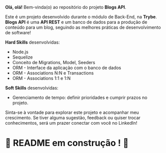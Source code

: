 **Olá, olá!** Bem-vinda(o) ao repositório do projeto **Blogs API**.

Este é um projeto desenvolvido durante o módulo de Back-End, na **Trybe**. **Blogs API** é uma **API REST** e um banco de dados para a produção de conteúdo para um blog, seguindo as melhores práticas de desenvolvimento de software!

**Hard Skills** desenvolvidas:
- Node.js
- Sequelize
- Conceito de Migrations, Model, Seeders
- ORM - Interface da aplicação com o banco de dados
- ORM - Associations N:N e Transactions
- ORM - Associations 1:1 e 1:N

**Soft Skills** desenvolvidas:
- Gerenciamento de tempo: definir prioridades e cumprir prazos no projeto.

Sinta-se à vontade para explorar este projeto e acompanhar meu crescimento. Se tiver alguma sugestão, feedback ou quiser trocar conhecimentos, será um prazer conectar com você no LinkedIn!


# :construction: README em construção ! :construction:
